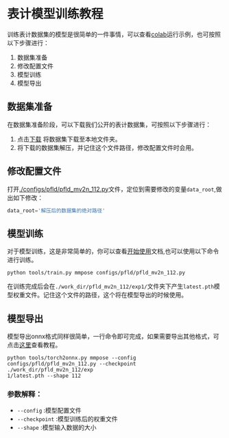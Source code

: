 # 表计模型训练教程

训练表计数据集的模型是很简单的一件事情，可以查看[colab](https://colab.research.google.com/github/Seeed-Studio/Edgelab/blob/master/demo/meter.ipynb)运行示例，也可按照以下步骤进行：

1. 数据集准备
2. 修改配置文件
3. 模型训练
4. 模型导出

## 数据集准备

 在数据集准备阶段，可以下载我们公开的表计数据集，可按照以下步骤进行：

1. 点击[下载](https://1drv.ms/u/s!AqG2uRmVUhlShtIhyd_7APHXEhpeXg?e=WwGx5m) 将数据集下载至本地文件夹。
2. 将下载的数据集解压，并记住这个文件路径，修改配置文件时会用。

## 修改配置文件

打开[./configs/pfld/pfld_mv2n_112.py](configs/pfld/pfld_mv2n_112.py)文件，定位到需要修改的变量`data_root`,做出如下修改：

```python
data_root='解压后的数据集的绝对路径'
```

## 模型训练

对于模型训练，这是非常简单的，你可以查看[开始使用](../get_started.md)文档,也可以使用以下命令进行训练。

```shell
python tools/train.py mmpose configs/pfld/pfld_mv2n_112.py
```

在训练完成后会在`./work_dir/pfld_mv2n_112/exp1/`文件夹下产生`latest.pth`模型权重文件。记住这个文件的路径，这个将在模型导出的时候使用。

## 模型导出

模型导出onnx格式同样很简单，一行命令即可完成，如果需要导出其他格式，可点击[这里](./onnx2xxx.md)查看教程。

```shell
python tools/torch2onnx.py mmpose --config configs/pfld/pfld_mv2n_112.py --checkpoint ./work_dir/pfld_mv2n_112/exp
1/latest.pth --shape 112
```
### 参数解释：

- `--config` :模型配置文件
- `--checkpoint` :模型训练后的权重文件
- `--shape` :模型输入数据的大小
